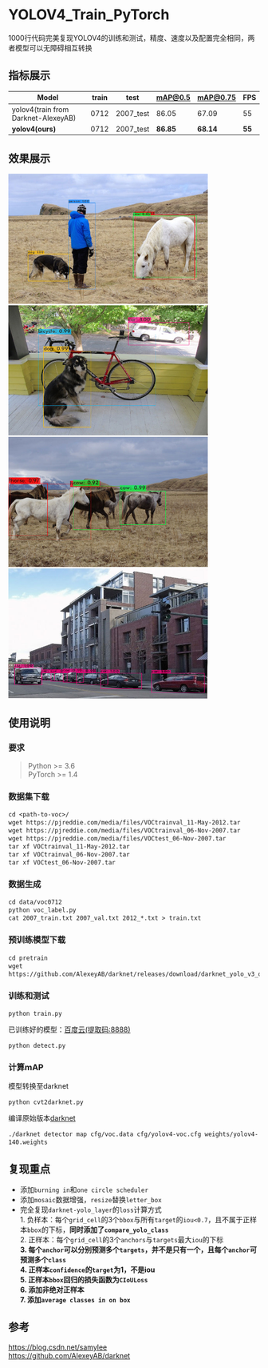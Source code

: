 # YOLOV4_Train_PyTorch
1000行代码完美复现YOLOV4的训练和测试，精度、速度以及配置完全相同，两者模型可以无障碍相互转换 

## 指标展示
|Model| train | test | mAP@0.5 | mAP@0.75 | FPS |
|-----|------|------|-----|-----|-----|
|yolov4(train from Darknet-AlexeyAB) | 0712 |	2007_test |	86.05 |	67.09 |	55 |
|**yolov4(ours)** | 0712 |	2007_test |	**86.85** |	**68.14** |	**55** |

## 效果展示
<img src="assets/result1.jpg" width="400" height="260"/>   <img src="assets/result2.jpg" width="400" height="260"/>   
<img src="assets/result3.jpg" width="400" height="260"/>   <img src="assets/result4.jpg" width="400" height="260"/>   

## 使用说明
### 要求
> Python >= 3.6 \
> PyTorch >= 1.4
### 数据集下载
```shell script
cd <path-to-voc>/
wget https://pjreddie.com/media/files/VOCtrainval_11-May-2012.tar
wget https://pjreddie.com/media/files/VOCtrainval_06-Nov-2007.tar
wget https://pjreddie.com/media/files/VOCtest_06-Nov-2007.tar
tar xf VOCtrainval_11-May-2012.tar
tar xf VOCtrainval_06-Nov-2007.tar
tar xf VOCtest_06-Nov-2007.tar
```
### 数据生成
```shell script
cd data/voc0712
python voc_label.py
cat 2007_train.txt 2007_val.txt 2012_*.txt > train.txt
```
### 预训练模型下载
```shell script
cd pretrain
wget https://github.com/AlexeyAB/darknet/releases/download/darknet_yolo_v3_optimal/yolov4.conv.137
```
### 训练和测试
```shell script
python train.py
```
已训练好的模型：[百度云(提取码:8888)](https://pan.baidu.com/s/1EWAH2-35Onh0y2lnY7p-yA)
```shell script
python detect.py
```
### 计算mAP
模型转换至darknet
```shell script
python cvt2darknet.py
```
编译原始版本[darknet](https://github.com/pjreddie/darknet)
```shell script
./darknet detector map cfg/voc.data cfg/yolov4-voc.cfg weights/yolov4-140.weights
```

## 复现重点
- 添加`burning in`和`one circle scheduler`
- 添加`mosaic`数据增强，`resize`替换`letter_box`
- 完全复现`darknet-yolo_layer`的`loss`计算方式
  <br>1. 负样本：每个`grid_cell`的3个`bbox`与所有`target`的`iou<0.7`，且不属于正样本`bbox`的下标，**同时添加了`compare_yolo_class`**
  <br>2. 正样本：每个`grid_cell`的3个`anchors`与`targets`最大`iou`的下标
  <br>**3. 每个`anchor`可以分别预测多个`targets`，并不是只有一个，且每个`anchor`可预测多个`class`**
  <br>**4. 正样本`confidence`的`target`为1，不是iou**
  <br>**5. 正样本`bbox`回归的损失函数为`CIoULoss`**
  <br>**6. 添加非绝对正样本**
  <br>**7. 添加`average classes in on box`**

## 参考
https://blog.csdn.net/samylee  
https://github.com/AlexeyAB/darknet
